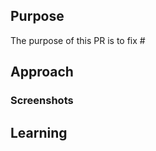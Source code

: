## Purpose
<!--- Describe the problems, issues, or needs driving this feature/fix and include links to related issues -->
The purpose of this PR is to fix #<issue-number>

## Approach
<!--- Describe how you are implementing the solutions. Include a link to a Markdown file or Google doc if the feature write-up is too long to paste here. -->

### Screenshots
<!---  Include an animated GIF or screenshot if the change affects the UI.  -->

## Learning
<!--- Describe the research phase and any blog posts, patterns, libraries, or add-ons you used to solve the problem. -->